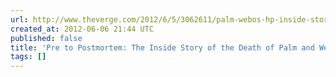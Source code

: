 ```yaml
---
url: http://www.theverge.com/2012/6/5/3062611/palm-webos-hp-inside-story-pre-postmortem
created_at: 2012-06-06 21:44 UTC
published: false
title: 'Pre to Postmortem: The Inside Story of the Death of Palm and WebOS'
tags: []
---
```



